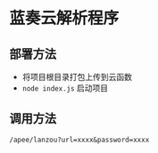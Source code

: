 # 蓝奏云解析程序

## 部署方法

- 将项目根目录打包上传到云函数
- `node index.js` 启动项目

## 调用方法

`/apee/lanzou?url=xxxx&password=xxxx`